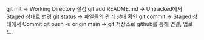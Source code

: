 git init -> Working Directory 설정
git add README.md -> Untracked에서 Staged 상태로 변경
git status -> 파일들의 관리 상태 확인
git commit -> Staged 상태에서 Commit
git push -u origin main -> git 저장소로 github를 통해 연결, 업로드.
